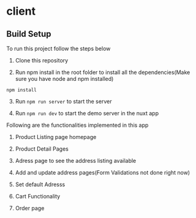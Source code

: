 # client

## Build Setup

To run this project follow the steps below

1.  Clone this repository

2.  Run npm install in the root folder to install all the dependencies(Make sure you have node and npm installed)

`npm install`

3.  Run `npm run server` to start the server

4.  Run `npm run dev` to start the demo server in the nuxt app


Following are the functionalities implemented in this app

1. Product Listing page homepage

2. Product Detail Pages

3. Adress page to see the address listing available

4. Add and update address pages(Form Validations not done right now)

5. Set default Adresss

6. Cart Functionality

7. Order page

